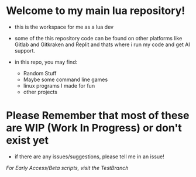 # Welcome to my main lua repository!
- this is the workspace for me as a lua dev

- some of the this repository code can be found on other platforms like Gitlab and Gitkraken and Replit and thats where i run my code and get AI support.
- in this repo, you may find:
  - Random Stuff
  - Maybe some command line games
  - linux programs I made for fun
  - other projects
# Please Remember that most of these are WIP (Work In Progress) or don't exist yet
- if there are any issues/suggestions, please tell me in an issue! 

*For Early Access/Beta scripts, visit the TestBranch*
